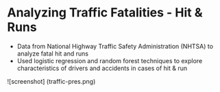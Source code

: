 # Analyzing Traffic Fatalities - Hit & Runs

- Data from National Highway Traffic Safety Administration (NHTSA) to analyze fatal hit and runs
- Used logistic regression and random forest techniques to explore characteristics of drivers and accidents in cases of hit & run

![screenshot] (traffic-pres.png)
